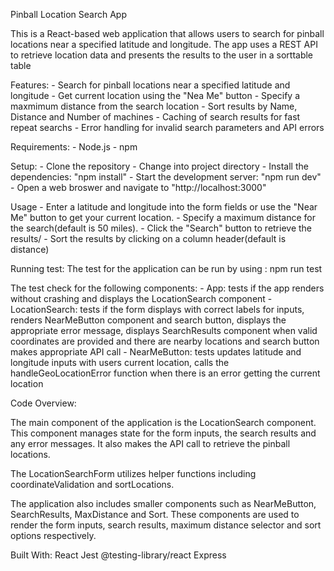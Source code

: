 Pinball Location Search App

This is a React-based web application that allows users to search for pinball locations near a specified latitude and longitude. The app uses a REST API to retrieve location data and presents the results to the user in a sorttable table

Features: 
    - Search for pinball locations near a specified latitude and longitude
    - Get current location using the "Nea Me" button
    - Specify a maxmimum distance from the search location
    - Sort results by Name, Distance and Number of machines
    - Caching of search results for fast repeat searchs
    - Error handling for invalid search parameters and API errors

Requirements: 
    - Node.js
    - npm

Setup: 
    - Clone the repository
    - Change into project directory
    - Install the dependencies: "npm install"
    - Start the development server: "npm run dev"
    - Open a web broswer and navigate to "http://localhost:3000"

Usage
    - Enter a latitude and longitude into the form fields or use the "Near Me" button to get your current location.
    - Specify a maximum distance for the search(default is 50 miles).
    - Click the "Search" button to retrieve the results/
    - Sort the results by clicking on a column header(default is distance)

Running test: 
The test for the application can be run by using : npm run test

The test check for the following components: 
    - App: tests if the app renders without crashing and displays the LocationSearch component
    - LocationSearch: tests if the form displays with correct labels for inputs, renders NearMeButton component and search button, displays the appropriate error message, displays SearchResults component when valid coordinates are provided and there are nearby locations and search button makes appropriate API call
    - NearMeButton: tests updates latitude and longitude inputs with users current location, calls the handleGeoLocationError function when there is an error getting the current location
    
Code Overview: 

The main component of the application is the LocationSearch component. This component manages state for the form inputs, the search results and any error messages. It also makes the API call to retrieve the pinball locations.

The LocationSearchForm utilizes helper functions including coordinateValidation and sortLocations.

The application also includes smaller components such as NearMeButton, SearchResults, MaxDistance and Sort. These components are used to render the form inputs, search results, maximum distance selector and sort options respectively.

Built With: 
React
Jest
@testing-library/react
Express
